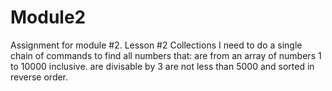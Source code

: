 # Module2
Assignment for module #2. Lesson #2 Collections
I need to do a single chain of commands to find all numbers that:
are from an array of numbers 1 to 10000 inclusive.
are divisable by 3
are not less than 5000
and  sorted in reverse order.
